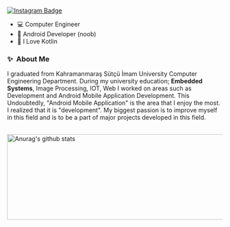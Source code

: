 [![Instagram Badge](https://img.shields.io/badge/-Instagram-C13584?style=flat-quare&labelColor=C13584&logo=instagram&logoColor=white&link=link)](link)
&nbsp;&nbsp;


- 💻 Computer Engineer
- 📱 Android Developer (noob)
- 🥇 I Love Kotlin
  

### ✨&nbsp; About Me

I graduated from Kahramanmaraş Sütçü İmam University Computer Engineering Department.
During my university education; <b>Embedded Systems</b>, Image Processing, IOT, Web
I worked on areas such as Development and Android Mobile Application Development. This
Undoubtedly, "Android Mobile Application" is the area that I enjoy the most.
I realized that it is "development". My biggest passion is to improve myself in this field and
is to be a part of major projects developed in this field.

<br>
 <a href="https://github.com/Honor13/github-readme-stats"><img align="center" src="https://github-readme-stats.vercel.app/api?username=Honor13&show_icons=true&include_all_commits=true&theme=buefy&hide_border=true" alt="Anurag's github stats" width="800" height="200" /></a>  </a> 


